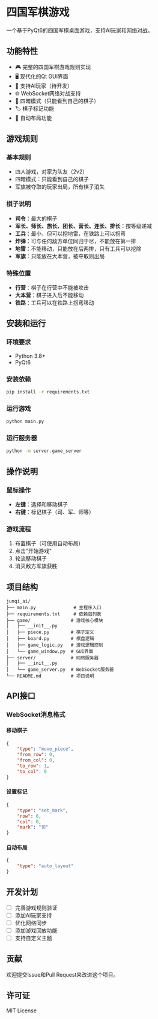 # 四国军棋游戏

一个基于PyQt6的四国军棋桌面游戏，支持AI玩家和网络对战。

## 功能特性

- 🎮 完整的四国军棋游戏规则实现
- 🖥️ 现代化的Qt GUI界面
- 🤖 支持AI玩家（待开发）
- 🌐 WebSocket网络对战支持
- 🎯 四暗模式（只能看到自己的棋子）
- 🏷️ 棋子标记功能
- 🎲 自动布局功能

## 游戏规则

### 基本规则
- 四人游戏，对家为队友（2v2）
- 四暗模式：只能看到自己的棋子
- 军旗被夺取的玩家出局，所有棋子消失

### 棋子说明
- **司令**：最大的棋子
- **军长、师长、旅长、团长、营长、连长、排长**：按等级递减
- **工兵**：最小，但可以挖地雷，在铁路上可以拐弯
- **炸弹**：可与任何敌方单位同归于尽，不能放在第一排
- **地雷**：不能移动，只能放在后两排，只有工兵可以挖除
- **军旗**：只能放在大本营，被夺取则出局

### 特殊位置
- **行营**：棋子在行营中不能被攻击
- **大本营**：棋子进入后不能移动
- **铁路**：工兵可以在铁路上拐弯移动

## 安装和运行

### 环境要求
- Python 3.8+
- PyQt6

### 安装依赖
```bash
pip install -r requirements.txt
```

### 运行游戏
```bash
python main.py
```

### 运行服务器
```bash
python -m server.game_server
```

## 操作说明

### 鼠标操作
- **左键**：选择和移动棋子
- **右键**：标记棋子（司、军、师等）

### 游戏流程
1. 布置棋子（可使用自动布局）
2. 点击"开始游戏"
3. 轮流移动棋子
4. 消灭敌方军旗获胜

## 项目结构

```
junqi_ai/
├── main.py              # 主程序入口
├── requirements.txt     # 依赖包列表
├── game/               # 游戏核心模块
│   ├── __init__.py
│   ├── piece.py        # 棋子定义
│   ├── board.py        # 棋盘逻辑
│   ├── game_logic.py   # 游戏逻辑控制
│   └── game_window.py  # GUI界面
├── server/             # 网络服务器
│   ├── __init__.py
│   └── game_server.py  # WebSocket服务器
└── README.md           # 项目说明
```

## API接口

### WebSocket消息格式

#### 移动棋子
```json
{
    "type": "move_piece",
    "from_row": 0,
    "from_col": 0,
    "to_row": 1,
    "to_col": 0
}
```

#### 设置标记
```json
{
    "type": "set_mark",
    "row": 0,
    "col": 0,
    "mark": "司"
}
```

#### 自动布局
```json
{
    "type": "auto_layout"
}
```

## 开发计划

- [ ] 完善游戏规则验证
- [ ] 添加AI玩家支持
- [ ] 优化网络同步
- [ ] 添加游戏回放功能
- [ ] 支持自定义主题

## 贡献

欢迎提交Issue和Pull Request来改进这个项目。

## 许可证

MIT License